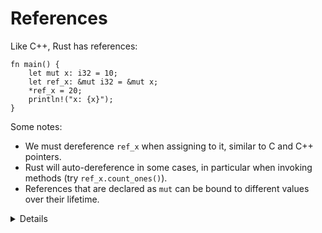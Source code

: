 # References

Like C++, Rust has references:

```rust,editable
fn main() {
    let mut x: i32 = 10;
    let ref_x: &mut i32 = &mut x;
    *ref_x = 20;
    println!("x: {x}");
}
```

Some notes:

* We must dereference `ref_x` when assigning to it, similar to C and C++ pointers.
* Rust will auto-dereference in some cases, in particular when invoking
  methods (try `ref_x.count_ones()`).
* References that are declared as `mut` can be bound to different values over their lifetime.

<details>

Key points:

* Be sure to note the difference between `let mut ref_x: &i32` and `let ref_x:
  &mut i32`. The first one represents a mutable reference which can be bound to
  different values, while the second represents a reference to a mutable value.

</details>
